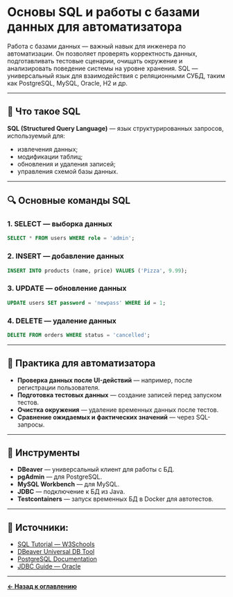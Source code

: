 
# Основы SQL и работы с базами данных для автоматизатора

Работа с базами данных — важный навык для инженера по автоматизации. Он позволяет проверять корректность данных, подготавливать тестовые сценарии, очищать окружение и анализировать поведение системы на уровне хранения. SQL — универсальный язык для взаимодействия с реляционными СУБД, таким как PostgreSQL, MySQL, Oracle, H2 и др.

---

## 📘 Что такое SQL

**SQL (Structured Query Language)** — язык структурированных запросов, используемый для:
- извлечения данных;
- модификации таблиц;
- обновления и удаления записей;
- управления схемой базы данных.

---

## 🔍 Основные команды SQL

### 1. SELECT — выборка данных
```sql
SELECT * FROM users WHERE role = 'admin';
```

### 2. INSERT — добавление данных
```sql
INSERT INTO products (name, price) VALUES ('Pizza', 9.99);
```

### 3. UPDATE — обновление данных
```sql
UPDATE users SET password = 'newpass' WHERE id = 1;
```

### 4. DELETE — удаление данных
```sql
DELETE FROM orders WHERE status = 'cancelled';
```

---

## 🧰 Практика для автоматизатора

- **Проверка данных после UI-действий** — например, после регистрации пользователя.
- **Подготовка тестовых данных** — создание записей перед запуском тестов.
- **Очистка окружения** — удаление временных данных после тестов.
- **Сравнение ожидаемых и фактических значений** — через SQL-запросы.

---

## 🔗 Инструменты

- **DBeaver** — универсальный клиент для работы с БД.
- **pgAdmin** — для PostgreSQL.
- **MySQL Workbench** — для MySQL.
- **JDBC** — подключение к БД из Java.
- **Testcontainers** — запуск временных БД в Docker для автотестов.

---

## 🔗 Источники:

- [SQL Tutorial — W3Schools](https://www.w3schools.com/sql/)
- [DBeaver Universal DB Tool](https://dbeaver.io/)
- [PostgreSQL Documentation](https://www.postgresql.org/docs/)
- [JDBC Guide — Oracle](https://docs.oracle.com/javase/tutorial/jdbc/)

---
[**← Назад к оглавлению**](../README.md)
